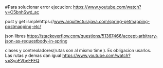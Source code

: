 #Para solucionar error ejecucion:
https://www.youtube.com/watch?v=O5bnhSwd_ac

post y get ismplehttps://www.arquitecturajava.com/spring-getmapping-postmapping-etc/

json libres
https://stackoverflow.com/questions/51367466/accept-arbitrary-json-as-requestbody-in-spring


clases y contreoladores(rutas son al mismo time
). Es obligacion usarlos. Las rutas y demas dan igual
https://www.youtube.com/watch?v=SyoEVbeEFEQ